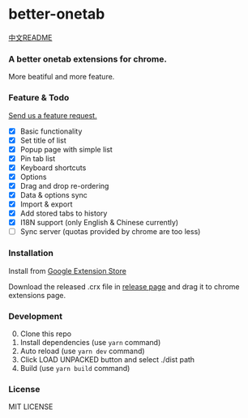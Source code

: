 better-onetab
======
[中文README](./README.zh.md)

### A better onetab extensions for chrome.

More beatiful and more feature.

### Feature & Todo

[Send us a feature request.](https://github.com/cnwangjie/better-onetab/issues/new)

 - [x] Basic functionality
 - [x] Set title of list
 - [x] Popup page with simple list
 - [x] Pin tab list
 - [x] Keyboard shortcuts
 - [x] Options
 - [x] Drag and drop re-ordering
 - [x] Data & options sync
 - [x] Import & export
 - [x] Add stored tabs to history
 - [x] I18N support (only English & Chinese currently)
 - [ ] Sync server (quotas provided by chrome are too less)

### Installation

Install from [Google Extension Store](https://chrome.google.com/webstore/detail/better-onetab/eookhngofldnbnidjlbkeecljkfpmfpg)

Download the released .crx file in [release page](https://github.com/cnwangjie/better-onetab/releases) and drag it to chrome extensions page.

### Development

0. Clone this repo
0. Install dependencies (use `yarn` command)
0. Auto reload (use `yarn dev` command)
0. Click LOAD UNPACKED button and select ./dist path
0. Build (use `yarn build` command)

### License

MIT LICENSE
